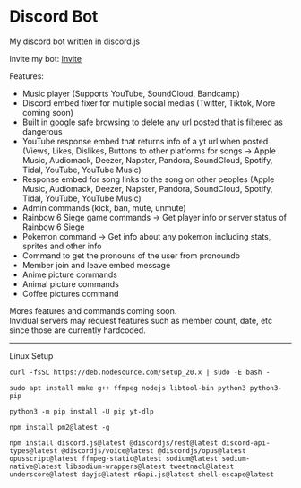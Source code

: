 # Discord Bot
My discord bot written in discord.js

Invite my bot: [Invite](https://discord.com/api/oauth2/authorize?client_id=1065377660303310859&permissions=8&scope=bot%20applications.commands)

Features:
- Music player (Supports YouTube, SoundCloud, Bandcamp)
- Discord embed fixer for multiple social medias (Twitter, Tiktok, More coming soon)
- Built in google safe browsing to delete any url posted that is filtered as dangerous
- YouTube response embed that returns info of a yt url when posted (Views, Likes, Dislikes, Buttons to other platforms for songs -> Apple Music, Audiomack, Deezer, Napster, Pandora, SoundCloud, Spotify, Tidal, YouTube, YouTube Music)
- Response embed for song links to the song on other peoples (Apple Music, Audiomack, Deezer, Napster, Pandora, SoundCloud, Spotify, Tidal, YouTube, YouTube Music)
- Admin commands (kick, ban, mute, unmute)
- Rainbow 6 Siege game commands -> Get player info or server status of Rainbow 6 Siege
- Pokemon command -> Get info about any pokemon including stats, sprites and other info
- Command to get the pronouns of the user from pronoundb
- Member join and leave embed message
- Anime picture commands
- Animal picture commands
- Coffee pictures command

Mores features and commands coming soon.  
Invidual servers may request features such as member count, date, etc since those are currently hardcoded.

-----

Linux Setup

```
curl -fsSL https://deb.nodesource.com/setup_20.x | sudo -E bash -
```

```
sudo apt install make g++ ffmpeg nodejs libtool-bin python3 python3-pip
```

```
python3 -m pip install -U pip yt-dlp
```

```
npm install pm2@latest -g
```

```
npm install discord.js@latest @discordjs/rest@latest discord-api-types@latest @discordjs/voice@latest @discordjs/opus@latest opusscript@latest ffmpeg-static@latest sodium@latest sodium-native@latest libsodium-wrappers@latest tweetnacl@latest underscore@latest dayjs@latest r6api.js@latest shell-escape@latest
```